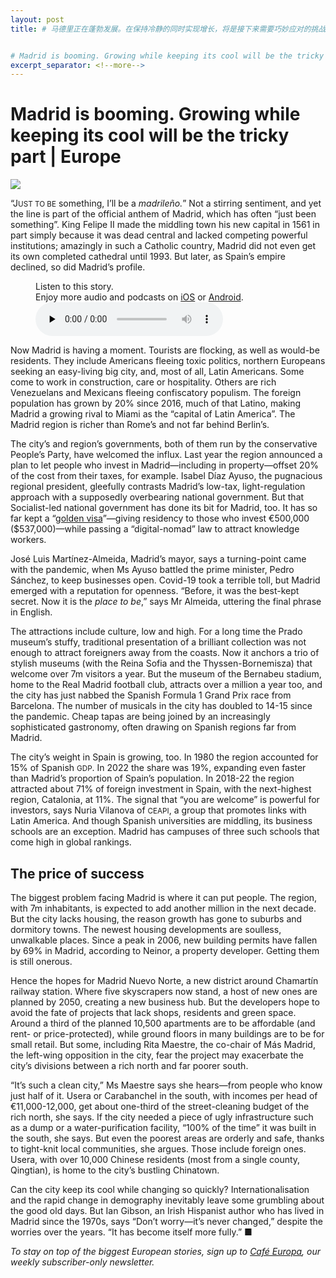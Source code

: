 ```yaml
---
layout: post
title: # 马德里正在蓬勃发展。在保持冷静的同时实现增长，将是接下来需要巧妙应对的挑战。| 欧洲


# Madrid is booming. Growing while keeping its cool will be the tricky part | Europe
excerpt_separator: <!--more-->
---
```



<!--more-->

# Madrid is booming. Growing while keeping its cool will be the tricky part | Europe

<img src="https://images.weserv.nl/?url=www.economist.com/img/b/1280/720/90/media-assets/image/20240210_EUP501.jpg" /><div></div><p><span>“J</span><small>UST TO BE</small> something, I’ll be a <i>madrileño.</i>” Not a stirring sentiment, and yet the line is part of the official anthem of Madrid, which has often “just been something”. King Felipe II made the middling town his new capital in 1561 in part simply because it was dead central and lacked competing powerful institutions; amazingly in such a Catholic country, Madrid did not even get its own completed cathedral until 1993. But later, as Spain’s empire declined, so did Madrid’s profile. </p><div><figure><div><figcaption>Listen to this story.</figcaption> <span>Enjoy more audio and podcasts on<!-- --> <a href="https://www.economist.comhttps://economist-app.onelink.me/d2eC/bed1b25" id="audio-ios-cta" rel="noreferrer" target="_blank">iOS</a> <!-- -->or<!-- --> <a href="https://www.economist.comhttps://economist-app.onelink.me/d2eC/7f3c199" id="audio-android-cta" rel="noreferrer" target="_blank">Android</a>.</span></div><audio controls="" id="audio-player" preload="none" src="https://www.economist.com/media-assets/audio/045%20Europe%20-%20Madrid-2de4218ac0673d228029d3aa67afda58.mp3" title="Madrid is booming. Growing while keeping its cool will be the tricky part"><p>Your browser does not support the &lt;audio&gt; element.</p></audio><div><div></div></div></figure></div><p>Now Madrid is having a moment. Tourists are flocking, as well as would-be residents. They include Americans fleeing toxic politics, northern Europeans seeking an easy-living big city, and, most of all, Latin Americans. Some come to work in construction, care or hospitality. Others are rich Venezuelans and Mexicans fleeing confiscatory populism. The foreign population has grown by 20% since 2016, much of that Latino, making Madrid a growing rival to Miami as the “capital of Latin America”. The Madrid region is richer than Rome’s and not far behind Berlin’s.</p><p>The city’s and region’s governments, both of them run by the conservative People’s Party, have welcomed the influx. Last year the region announced a plan to let people who invest in Madrid—including in property—offset 20% of the cost from their taxes, for example. Isabel Díaz Ayuso, the pugnacious regional president, gleefully contrasts Madrid’s low-tax, light-regulation approach with a supposedly overbearing national government. But that Socialist-led national government has done its bit for Madrid, too. It has so far kept a “<a href="https://www.economist.com/the-economist-explains/2024/01/29/what-are-golden-visas">golden visa</a>”—giving residency to those who invest €500,000 ($537,000)—while passing a “digital-nomad” law to attract knowledge workers.</p><div><div><div id="econ-1"></div></div></div><p>José Luis Martínez-Almeida, Madrid’s mayor, says a turning-point came with the pandemic, when Ms Ayuso battled the prime minister, Pedro Sánchez, to keep businesses open. Covid-19 took a terrible toll, but Madrid emerged with a reputation for openness. “Before, it was the best-kept secret. Now it is the <i>place to be</i>,” says Mr Almeida, uttering the final phrase in English.</p><p>The attractions include culture, low and high. For a long time the Prado museum’s stuffy, traditional presentation of a brilliant collection was not enough to attract foreigners away from the coasts. Now it anchors a trio of stylish museums (with the Reina Sofia and the Thyssen-Bornemisza) that welcome over 7m visitors a year. But the museum of the Bernabeu stadium, home to the Real Madrid football club, attracts over a million a year too, and the city has just nabbed the Spanish Formula 1 Grand Prix race from Barcelona. The number of musicals in the city has doubled to 14-15 since the pandemic. Cheap tapas are being joined by an increasingly sophisticated gastronomy, often drawing on Spanish regions far from Madrid.</p><p>The city’s weight in Spain is growing, too. In 1980 the region accounted for 15% of Spanish <small>GDP</small>. In 2022 the share was 19%, expanding even faster than Madrid’s proportion of Spain’s population. In 2018-22 the region attracted about 71% of foreign investment in Spain, with the next-highest region, Catalonia, at 11%. The signal that “you are welcome” is powerful for investors, says Nuria Vilanova of <small>CEAPI</small>, a group that promotes links with Latin America. And though Spanish universities are middling, its business schools are an exception. Madrid has campuses of three such schools that come high in global rankings.</p><h2>The price of success</h2><p>The biggest problem facing Madrid is where it can put people. The region, with 7m inhabitants, is expected to add another million in the next decade. But the city lacks housing, the reason growth has gone to suburbs and dormitory towns. The newest housing developments are soulless, unwalkable places. Since a peak in 2006, new building permits have fallen by 69% in Madrid, according to Neinor, a property developer. Getting them is still onerous.</p><p>Hence the hopes for Madrid Nuevo Norte, a new district around Chamartín railway station. Where five skyscrapers now stand, a host of new ones are planned by 2050, creating a new business hub. But the developers hope to avoid the fate of projects that lack shops, residents and green space. Around a third of the planned 10,500 apartments are to be affordable (and rent- or price-protected), while ground floors in many buildings are to be for small retail. But some, including Rita Maestre, the co-chair of Más Madrid, the left-wing opposition in the city, fear the project may exacerbate the city’s divisions between a rich north and far poorer south.</p><div><div><div id="econ-2"></div></div></div><p>“It’s such a clean city,” Ms Maestre says she hears—from people who know just half of it. Usera or Carabanchel in the south, with incomes per head of €11,000-12,000, get about one-third of the street-cleaning budget of the rich north, she says. If the city needed a piece of ugly infrastructure such as a dump or a water-purification facility, “100% of the time” it was built in the south, she says. But even the poorest areas are orderly and safe, thanks to tight-knit local communities, she argues. Those include foreign ones. Usera, with over 10,000 Chinese residents (most from a single county, Qingtian), is home to the city’s bustling Chinatown.</p><p>Can the city keep its cool while changing so quickly? Internationalisation and the rapid change in demography inevitably leave some grumbling about the good old days. But Ian Gibson, an Irish Hispanist author who has lived in Madrid since the 1970s, says “Don’t worry—it’s never changed,” despite the worries over the years. “It has become itself more fully.” <span>■</span></p><p><i>To stay on top of the biggest European stories, sign up to <a href="https://www.economist.com/newsletters/cafe-europa">Café Europa</a>, our weekly subscriber-only newsletter.</i></p>
